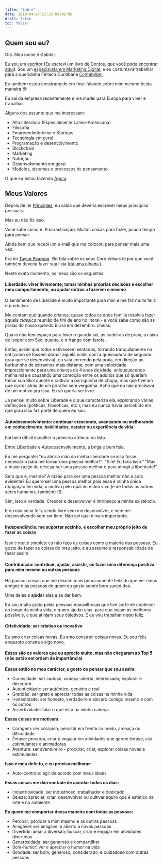 ```yaml
---
title: "Sobre"
date: 2018-04-07T23:26:00+02:00
draft: false
toc: false
---
```


## Quem sou eu?

Olá. Meu nome é Gabriel. 

Eu sou um [escritor](http://recortelirico.com.br/2016/07/autor-curitibano-se-inspira-no-realismo-magico-em-seu-primeiro-livro) 
(Eu escrevi um livro de Contos, que você pode encontrar [aqui](https://www.ciadoslivros.com.br/volta-as-aulas/historias-de-fim-do-mundo-724403-p588160)). Sou um [especialista em Marketing Digital](/me-contrate), e eu costumava trabalhar para a queridinha Fintech Curitibana [Contabilizei](http://contabilizei.com.br/).

Eu também estou constrangido em ficar falando sobre mim mesmo desta maneira 😳

Eu sai da empresa recentemente e me mudei para Europa para viver e trabalhar.

Alguns dos assunto que me interessam:

- Alta Literatura (Especialmente Latino-Americana)
- Filosofia
- Empreendedorismo e Startups
- Tecnologia em geral
- Programação e desenvolvimento
- Blockchain
- Marketing
- Nutrição
- Desenvolvimento em geral
- Modelos, sistemas e processos de pensamento

O que eu estou fazendo [Agora](/now)

## Meus Valores

Depois de ler [Principles](https://www.principles.com/), eu sabia que deveria escrever meus principios pessoais.

Mas eu não fiz isso.

Você sabe como é. Procrastinação. Muitas coisas para fazer, pouco tempo para pensar.

Ainda bem que recebi um e-mail que me colocou para pensar mais uma vez.

Era do [Taylor Pearson](https://taylorpearson.me/about/). Ele fala sobre os seus *Core Values* Ie por que você também deveria fazer sua lista ([dá uma olhada.](https://taylorpearson.me/core-values-list/)).

Neste exato momento, os meus são os seguintes:

#### Liberdade: viver livremente; tomar minhas próprias decisões e escolher meu comportamento, ou ajudar outros a fazerem o mesmo

O sentimento de Liberade é muito importante para mim e me faz muito feliz e produtivo. 

Me contam que quando criança, quase todos os anos família resolvia fazer aquela *clássica* reunião de fim de ano no litoral - e você sabe como são as praias do nosso querido Brasil em dezembro: cheias. 

Quase não tem espaço para levar o guarda sol, as cadeiras de praia, a caixa de isopor com Skol quente, e o frango com farofa. 

Então, assim que todos estivessem sentados, torrando tranquilamente no sol (como se fossem dormir aquela noite, com a queimadura de segundo grau que se desenvolvia), eu saia correndo pela praia, em direção ao burburinho de estranhos mais distante, com uma velocidade impressionante para uma criança de 4 anos de idade, enlouquecendo minha mãe e causando uma comoção entre os adultos que só queriam tomar sua Skol quente e cultivar a barriguinha de chopp, mas que tiveram que correr atrás de um pirralho sem vergonha. Acho que eu não precisava de um motivo pra isso. Eu só queria ser livre. 

Já pensei muito sobre Liberade e o que caracteriza ela, explorando várias definições (políticas, filosóficas, etc.), mas eu nunca havia percebido em que grau isso faz parte de quem eu sou.


#### Autodesenvolvimento: continuar crescendo, avançando ou melhorando em conhecimento, habilidades, caráter ou experiência de vida.

Foi bem difícil escolher o primeiro atributo na lista. 

Entre Liberdade e Autodesenvolvimento, a briga é bem feia. 

Eu me perguntei "eu abriria mão da minha liberdade se isso fosse necessário para me tornar uma pessoa melhor?". "Sim! Eu faria isso." "Mas a maior razão de desejar ser uma pessoa melhor é para atingir a liberdade!". 

Será que é, mesmo? A razão para ser uma pessoa melhor não é auto evidente? Eu quero ser uma pessoa melhor pois essa é minha única obrigação em vida, o motivo pelo qual eu estou vivo (e de todos os outros seres humanos, também) (!);

Sim, isso é verdade. Crescer e desenvolver é intrínseco a minha existência. 

E eu não seria feliz sendo livre sem me desenvolver, e nem me desenvolvendo sem ser livre. Não sei qual é mais importante.

#### Independência: me suportar sozinho, e escolher meu próprio jeito de fazer as coisas

Isso é muito simples: eu não faço as coisas como a maioria das pessoas. Eu gosto de fazer as coisas do meu jeito, e eu assumo a responsabilidade de fazer assim.

#### Contribuição: contribuir, ajudar, assistir, ou fazer uma diferença positiva para mim mesmo ou outras pessoas

Há poucas coisas que me deixam mais genuinamente feliz do que ver meus amigos e as pessoas de quem eu gosto sendo bem sucedidos. 

Uma delas é **ajudar** elas a se dar bem. 

Eu sou muito grato pelas pessoas maravilhosas que tive sorte de conhecer ao longo da minha vida, e quero ajudar elas, para que sejam as melhores possíveis, e que atinjam seus objetivos. E eu vou trabalhar nisso feliz.

#### Criatividade: ser criativo ou inovativo

Eu amo criar coisas novas. Eu amo construir coisas novas. Eu sou feliz enquanto construo algo novo.

#### Esses são os valores que eu aprecio muito, mas não chegaram ao Top 5 (não estão em ordem de importância)

**Esses estão no meu carácter, e gosto de pensar que sou assim:**

- Curiosidade: ser curioso, cabeça-aberta, interessado; explorar e descobrir
- Autenticidade: ser autêntico, genuino e real
- Gratidão: ser grato e apreciar todas as coisas na minha vida
- Honestidade: ser honesto, verdadeiro e sincero comigo mesmo e com os outros
- Assertividade: falar o que está na minha cabeça 

**Essas coisas me motivam:**

- Coragem: ser corajoso; persistir em frente ao medo, ameaça ou dificuldade
- Êxtase: procurar, criar e engajar em atividades que gerem êxtase, são estimulantes e animadoras
- Aventura: ser aventureiro - procurar, criar, explorar coisas novas e estimulantes


**Isso é meu defeito, e eu preciso melhorar:**

- Auto-controle: agir de acordo com meus ideais

**Essas coisas me dão vontade de acordar todos os dias:**

- Industriosidade: ser industrioso, trabalhador e dedicado
- Beleza: apreciar, criar, desenvolver ou cultivar aquilo que é estético na arte e no ambiente

**Eu quero me comportar dessa maneira com todas as pessoas:**

- Perdoar: perdoar a mim mesmo e as outras pessoas
- Amigável: ser amigável e aberto a novas pessoas
- Divertido: amar a diversão; buscar, criar e engajar em atividades divertidas
- Generosidade: ser generoso e compartilhar
- Bom-humor: ver e apreciar o humor na vida
- Bondade: ser bom, generoso, considerado, e cuidadoso com outras pessoas
